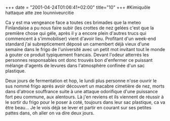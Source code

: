 +++
date = "2001-04-24T01:06:41+02:00"
title="10"
+++
#Kimiquôle hattaque atte zee Iounniveurcitie 

Ca y est ma vengeance face a toutes ces brimades que la meteo Finlandaise a pu nous faire subir (les crottes de nez gelées c'est que la première chose qui géle, après il y a encore plein d'autres trucs qui commencent à s'immobiliser) vient d'avoir lieu. Profitant d'un week-end standard j'ai subrepticement déposé un camembert déjà vieux d'une semaine dans le frigo de l'université avec un petit mot invitant tout le monde à gouter ce produit typiquement francais. Devant l'odeur atterrés les personnes responsables ont donc trouvés bon d'enfermer ce puissant mélange d'agents de levures dans l'atmosphère confinée d'un sac plastique.

Deux jours de fermentation et hop, le lundi plus personne n'ose ouvrir le sus nommé frigo aprés avoir découvert un macabre cimetière de nez, morts dans d'atroce souffrance suite à une attaque odorifique d'une puissance fort peu commune, aux alentours. Là j'en reviens et ils viennent de réussir à le sortir du frigo pour le poser à coté, toujours dans leur sac plastique, ca va être beau... Je le vois déjà se lever et partir en courant sur ses petites pattes dans, oh aller on va dire deux jours.


